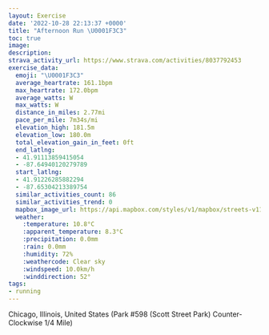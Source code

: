 ```yaml
---
layout: Exercise
date: '2022-10-28 22:13:37 +0000'
title: "Afternoon Run \U0001F3C3"
toc: true
image:
description:
strava_activity_url: https://www.strava.com/activities/8037792453
exercise_data:
  emoji: "\U0001F3C3"
  average_heartrate: 161.1bpm
  max_heartrate: 172.0bpm
  average_watts: W
  max_watts: W
  distance_in_miles: 2.77mi
  pace_per_mile: 7m34s/mi
  elevation_high: 181.5m
  elevation_low: 180.0m
  total_elevation_gain_in_feet: 0ft
  end_latlng:
  - 41.91113859415054
  - -87.64940120279789
  start_latlng:
  - 41.91226285882294
  - -87.65304213389754
  similar_activities_count: 86
  similar_activities_trend: 0
  mapbox_image_url: https://api.mapbox.com/styles/v1/mapbox/streets-v11/static/path-5+787af2-1.0(c%7Cx~Fxk~uOBoANQRi%40dBkC%60%40y%40%3FMIc%40Fk%40A%7B%40Ck%40De%40AUED%3FwIEmLEqDP%3FJCXQJAnABTDDBHPCxC%40lA%40ZFL%5CXRB%5E%40t%40GJELOPm%40%40YE%7BBEi%40CKOUYMMAu%40Hk%40LOPM%5E%40hCD%60ALVFFTJL%40tAMXSFOHY%40SAqCCYCOY%5DSEOAuALOHIJIRCV%40%60ABbBDXT%5CRJx%40%40TATITQHMFWBa%40CiCIg%40MQ%5DQMAg%40Dk%40HOFIHOb%40AXBx%40%3FtABZBJTVJF%5CBPC%5C%40ZMPAFCJSFW%40YAiCCYGUW%5B_%40KqANIBOJMVET%40zCB%60%40FRZXTFrAIPGNQHWD_%40C%7DCG%5BKQSOUEwALYNGJITAL%3FbAHvBHTNNHFPB%5CCR%3Fd%40GTMLUHg%40A%7BB%3Fe%40EUGMWUUEmADSGCRYh%40Eb%40Bn%40%40jBDTNTPLPBj%40EZ%3FRENKP_%40D%5DAwCE%5BKUOO%5DKa%40%40m%40Ce%40%3FOCOKG%3F%5BBkAAIDYRCFCH%3Ft%40%40%60AIh%40%40zE%40XRz%40CrB%40%60E),pin-s-s+e5b22e(-87.65133,41.91186),pin-s-f+89ae00(-87.64764000000001,41.91100999999998)/auto/800x800?access_token=pk.eyJ1Ijoiam9zaGJlY2ttYW4iLCJhIjoiY205eWR2aDd1MWZ6djJrbXc4a3M0bWZleiJ9.XiG9OWkNcZk2QzjJbxLB4A
  weather:
    :temperature: 10.8°C
    :apparent_temperature: 8.3°C
    :precipitation: 0.0mm
    :rain: 0.0mm
    :humidity: 72%
    :weathercode: Clear sky
    :windspeed: 10.0km/h
    :winddirection: 52°
tags:
- running
---
```

Chicago, Illinois, United States (Park #598 (Scott Street Park) Counter-Clockwise 1/4 Mile)
